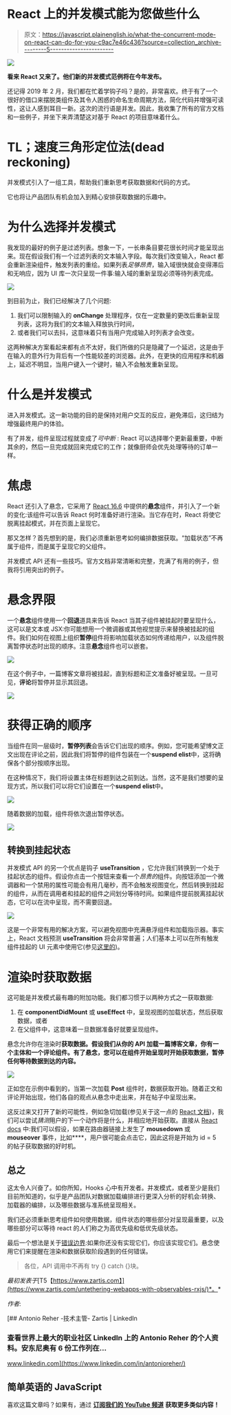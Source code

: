 # React 上的并发模式能为您做些什么

> 原文：<https://javascript.plainenglish.io/what-the-concurrent-mode-on-react-can-do-for-you-c9ac7e46c436?source=collection_archive---------5----------------------->

![](img/6553a53c866e8ee2ecfb5c7e1af9c468.png)

**看来 React 又来了。他们新的并发模式范例将在今年发布。**

还记得 2019 年 2 月，我们都在忙着学钩子吗？是的，非常喜欢。终于有了一个很好的借口来摆脱类组件及其令人困惑的命名生命周期方法，简化代码并增强可读性，这让人感到耳目一新。这次的流行语是并发。因此，我收集了所有的官方文档和一些例子，并坐下来弄清楚这对基于 React 的项目意味着什么。

# TL；速度三角形定位法(dead reckoning)

并发模式引入了一组工具，帮助我们重新思考获取数据和代码的方式。

它也将让产品团队有机会加入到精心安排获取数据的乐趣中。

# 为什么选择并发模式

我发现的最好的例子是过滤列表。想象一下，一长串条目要花很长时间才能呈现出来。现在假设我们有一个过滤列表的文本输入字段。每次我们改变输入，React 都会重新渲染组件，触发列表的重绘。如果列表*足够昂贵*，输入域很快就会变得滞后和无响应，因为 UI 库一次只呈现一件事:输入域的重新呈现必须等待列表完成。

![](img/da5043d4236c297f000717a35cec4562.png)

到目前为止，我们已经解决了几个问题:

1.  我们可以限制输入的 **onChange** 处理程序，仅在一定数量的更改后重新呈现列表，这将为我们的文本输入释放执行时间，
2.  或者我们可以去抖，这意味着只有当用户完成输入时列表才会改变。

这两种解决方案看起来都有点不太好，我们所做的只是隐藏了一个延迟，这是由于在输入的意外行为背后有一个性能较差的浏览器。此外，在更快的应用程序和机器上，延迟不明显，当用户键入一个键时，输入不会触发重新呈现。

# 什么是并发模式

进入并发模式。这一新功能的目的是保持对用户交互的反应，避免滞后，这归结为增强最终用户的体验。

有了并发，组件呈现过程就变成了*可中断* : React 可以选择哪个更新最重要，中断其余的，然后一旦完成就回来完成它的工作；就像厨师会优先处理等待的订单一样。

# 焦虑

React 还引入了悬念，它采用了 [React 16.6](https://reactjs.org/blog/2018/10/23/react-v-16-6.html) 中提供的**悬念**组件，并引入了一个新的变化:该组件可以告诉 React 何时准备好进行渲染。当它存在时，React 将使它脱离挂起模式，并在页面上呈现它。

那又怎样？首先想到的是，我们必须重新思考如何编排数据获取。“加载状态”不再属于组件，而是属于呈现它的父组件。

并发模式 API 还有一些技巧。官方文档非常清晰和完整，充满了有用的例子，但我将引用突出的例子。

# 悬念界限

一个**悬念**组件使用一个**回退**道具来告诉 React 当其子组件被挂起时要呈现什么，这可以是文本或 JSX:你可能想用一个微调器或其他视觉提示来替换被挂起的组件。我们如何在视图上组织**暂停**组件将影响加载状态如何传递给用户，以及组件脱离暂停状态时出现的顺序。注意**悬念**组件也可以嵌套。

![](img/9dc3454edc07aaecb115da860a458317.png)

在这个例子中，一篇博客文章将被挂起，直到标题和正文准备好被呈现。一旦可见，**评论**将暂停并显示其回退。

![](img/20f77f343192c16c7728b7898cc7faf0.png)

# 获得正确的顺序

当组件在同一层级时，**暂停列表**会告诉它们出现的顺序。例如，您可能希望博文正文出现在评论之前，因此我们将暂停的组件包装在一个**suspend elist**中，这将确保各个部分按顺序出现。

在这种情况下，我们将设置主体在标题到达之前到达。当然，这不是我们想要的呈现方式，所以我们可以将它们设置在一个**suspend elist**中。

![](img/c127da834850d2f6f8f7b3463b96e071.png)

随着数据的加载，组件将依次退出暂停状态。

![](img/ef16e82c8782798820396d33ab389049.png)

## 转换到挂起状态

并发模式 API 的另一个优点是钩子 **useTransition** ，它允许我们转换到一个处于挂起状态的组件。假设你点击一个按钮来查看一个*昂贵的*组件。向按钮添加一个微调器和一个禁用的属性可能会有用几毫秒，而不会触发视图变化，然后转换到挂起的组件，从而在调用者和挂起的组件之间划分等待时间。如果组件提前脱离挂起状态，它可以在流中呈现，而不需要回退。

![](img/27e01d3696330fd65f2fd84befa47998.png)

这是一个非常有用的解决方案，可以避免视图中充满悬浮组件和加载指示器。事实上，React 文档预测 **useTransition** 将会非常普遍；人们基本上可以在所有触发组件挂起的 UI 元素中使用它(参见[这里的](https://reactjs.org/docs/concurrent-mode-patterns.html#baking-transitions-into-the-design-system))。

# 渲染时获取数据

这可能是并发模式最有趣的附加功能。我们都习惯于以两种方式之一获取数据:

1.  在 **componentDidMount** 或 **useEffect** 中，呈现视图的加载状态，然后获取数据，或者
2.  在父组件中，这意味着一旦数据准备好就要呈现组件。

悬念允许你在渲染时**获取数据。假设我们从你的 API 加载一篇博客文章，你有一个主体和一个评论组件。有了悬念，您可以在组件开始呈现时开始获取数据，暂停任何等待数据到达的内容。**

![](img/9ad0bae222776ee730607e29ba78f74e.png)

正如您在示例中看到的，当第一次加载 **Post** 组件时，数据获取开始。随着正文和评论开始出现，他们各自的观点从悬念中走出来，并在帖子中呈现出来。

这反过来又打开了新的可能性，例如急切加载(参见关于这一点的 [React 文档](https://reactjs.org/docs/concurrent-mode-suspense.html#start-fetching-early))，我们可以尝试*猜测*用户的下一个动作将是什么，并相应地开始获取。直接从 [React docs](https://reactjs.org/blog/2019/11/06/building-great-user-experiences-with-concurrent-mode-and-suspense.html#fetch-in-event-handlers) 中:我们可以假设，如果在路由器链接上发生了 **mousedown** 或 **mouseover** 事件，比如**<Link to = "/posts/5 "/>**，用户很可能会点击它，因此这将是开始为 id = 5 的帖子获取数据的好时机。

## **总之**

这太令人兴奋了。如你所知，Hooks 心中有开发者。并发模式，或者至少是我们目前所知道的，似乎是产品团队对数据加载编排进行更深入分析的好机会:转换、加载器的编排，以及哪些数据与准系统呈现相关。

我们还必须重新思考组件如何使用数据，组件状态的哪些部分对呈现最重要，以及哪些部分可以等待 react 的人们称之为高优先级和低优先级状态。

最后一个想法是关于[错误边界](https://reactjs.org/docs/error-boundaries.html):如果你还没有实现它们，你应该实现它们。悬念使用它们来提醒在渲染和数据获取阶段遇到的任何错误。

> 各位，API 调用中不再有 try {} catch {}块。

*最初发表于*[T5【https://www.zartis.com】](https://www.zartis.com/untethering-webapps-with-observables-rxjs/)*。*

*作者*:

[](https://www.linkedin.com/in/antonioreher/) [## Antonio Reher -技术主管- Zartis | LinkedIn

### 查看世界上最大的职业社区 LinkedIn 上的 Antonio Reher 的个人资料。安东尼奥有 6 份工作列在…

www.linkedin.com](https://www.linkedin.com/in/antonioreher/) 

## 简单英语的 JavaScript

喜欢这篇文章吗？如果有，通过 [**订阅我们的 YouTube 频道**](https://www.youtube.com/channel/UCtipWUghju290NWcn8jhyAw) **获取更多类似内容！**